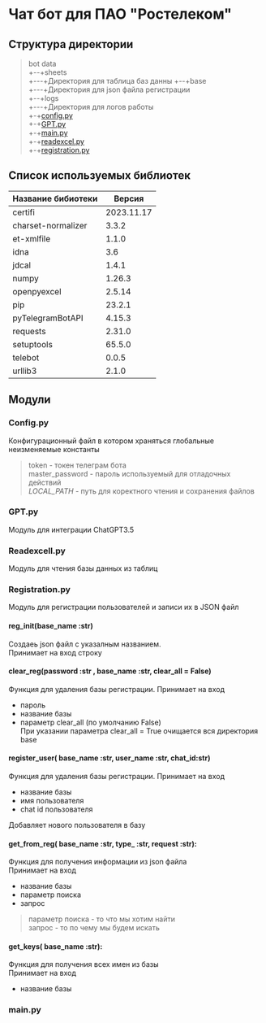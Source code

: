 # Чат бот для ПАО "Ростелеком"


## Структура директории
>bot
data  
+--+sheets  
+---+Директория для таблица баз данны
+--+base  
+---+Директория для json файла регистрации  
+--+logs  
+---+Директория для логов работы  
+-+[config.py](###configpy)  
+-+[GPT.py](#GPTpy)     
+-+[main.py](#mainpy)   
+-+[readexcel.py](#readexcelpy)  
+-+[registration.py](#registrationpy)    
 

## Список используемых библиотек  
| Название бибиотеки | Версия |
| ----------- | ----------- |
| certifi          |  2023.11.17|
|charset-normalizer |3.3.2|
|et-xmlfile         |1.1.0|
|idna               |3.6|
|jdcal             | 1.4.1|
|numpy              |1.26.3|
|openpyexcel        |2.5.14|
|pip                |23.2.1|
|pyTelegramBotAPI  | 4.15.3|
|requests           |2.31.0|
|setuptools         |65.5.0|
|telebot           |0.0.5|
|urllib3           | 2.1.0 |



## Модули
### <a id="configpy">Config.py</a>  
Конфигурационный файл в котором храняться глобальные неизменяемые константы
> token - токен телеграм бота  
> master_password - пароль используемый для отладочных действий  
> _LOCAL_PATH_ - путь для коректного чтения и сохранения файлов 
### <a id="GPTpy">GPT.py</a>  
Модуль для интеграции ChatGPT3.5 
>
### <a id="readexcelpy">Readexcell.py</a>  
Модуль для чтения базы данных из таблиц  
> 
### <a id="registrationpy">Registration.py</a>
Модуль для регистрации пользователей и записи их в JSON файл 

#### reg_init(base_name :str)  
Создаеь json файл с указалным названием.  
Принимает на вход строку 

#### clear_reg(password :str , base_name :str, clear_all = False) 
Функция для удаления базы регистрации.
Принимает на вход  
- пароль
- название базы
- параметр clear_all (по умолчанию False)  
При указании параметра clear_all = True очищается вся директория base

#### register_user( base_name :str, user_name :str, chat_id:str)  
Функция для удаления базы регистрации.
Принимает на вход  
- название базы
- имя пользователя
- chat id пользователя

Добавляет нового пользователя в базу 

#### get_from_reg( base_name :str, type_ :str, request :str):  
Функция для получения информации из json файла  
Принимает на вход    
- название базы
- параметр поиска
- запрос
>параметр поиска - то что мы хотим найти  
запрос - то по чему мы будем искать 


#### get_keys( base_name :str):  
Функция для получения всех имен из базы  
Принимает на вход    
- название базы
 

### <a id="mainpy">main.py</a>  
